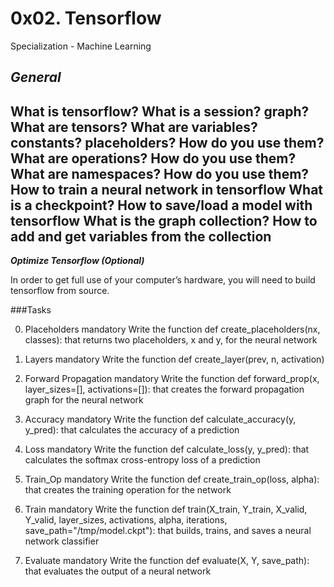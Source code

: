 # 0x02. Tensorflow
Specialization - Machine Learning

***General***
---
What is tensorflow?
What is a session? graph?
What are tensors?
What are variables? constants? placeholders? How do you use them?
What are operations? How do you use them?
What are namespaces? How do you use them?
How to train a neural network in tensorflow
What is a checkpoint?
How to save/load a model with tensorflow
What is the graph collection?
How to add and get variables from the collection
---

***Optimize Tensorflow (Optional)***

In order to get full use of your computer’s hardware, you will need to build tensorflow from source.

###Tasks

0. Placeholders mandatory
Write the function def create_placeholders(nx, classes): that returns two placeholders, x and y, for the neural network

1. Layers mandatory
Write the function def create_layer(prev, n, activation)

2. Forward Propagation mandatory
Write the function def forward_prop(x, layer_sizes=[], activations=[]): that creates the forward propagation graph for the neural network

3. Accuracy mandatory
Write the function def calculate_accuracy(y, y_pred): that calculates the accuracy of a prediction

4. Loss mandatory
Write the function def calculate_loss(y, y_pred): that calculates the softmax cross-entropy loss of a prediction

5. Train_Op mandatory
Write the function def create_train_op(loss, alpha): that creates the training operation for the network

6. Train mandatory
Write the function def train(X_train, Y_train, X_valid, Y_valid, layer_sizes, activations, alpha, iterations, save_path="/tmp/model.ckpt"): that builds, trains, and saves a neural network classifier

7. Evaluate mandatory
Write the function def evaluate(X, Y, save_path): that evaluates the output of a neural network

